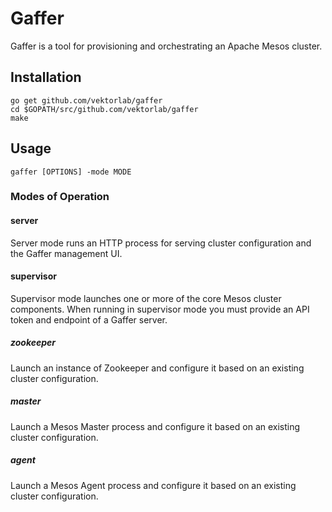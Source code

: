 # Gaffer

Gaffer is a tool for provisioning and orchestrating an Apache Mesos cluster.

## Installation

    go get github.com/vektorlab/gaffer
    cd $GOPATH/src/github.com/vektorlab/gaffer
    make

## Usage

    gaffer [OPTIONS] -mode MODE

### Modes of Operation

#### server

Server mode runs an HTTP process for serving cluster configuration and the
Gaffer management UI.

#### supervisor

Supervisor mode launches one or more of the core Mesos cluster components.
When running in supervisor mode you must provide an API token and endpoint
of a Gaffer server.

##### zookeeper

Launch an instance of Zookeeper and configure it based on an existing
cluster configuration.

##### master

Launch a Mesos Master process and configure it based on an existing
cluster configuration.

##### agent

Launch a Mesos Agent process and configure it based on an existing
cluster configuration.
